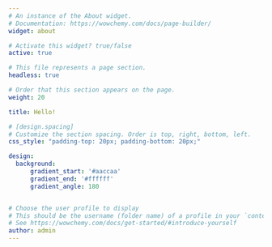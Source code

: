 ```yaml
---
# An instance of the About widget.
# Documentation: https://wowchemy.com/docs/page-builder/
widget: about

# Activate this widget? true/false
active: true

# This file represents a page section.
headless: true

# Order that this section appears on the page.
weight: 20

title: Hello!

# [design.spacing]
# Customize the section spacing. Order is top, right, bottom, left.
css_style: "padding-top: 20px; padding-bottom: 20px;"

design:
  background:
      gradient_start: '#aaccaa'
      gradient_end: '#ffffff'
      gradient_angle: 180


# Choose the user profile to display
# This should be the username (folder name) of a profile in your `content/authors/` folder.
# See https://wowchemy.com/docs/get-started/#introduce-yourself
author: admin
---
```


